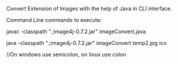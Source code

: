 Convert Extension of Images with the help of Java in CLI interface.

Command Line commands to execute:

javac -classpath ".;image4j-0.7.2.jar" imageConvert.java

java -classpath ".;image4j-0.7.2.jar" imageConvert temp2.jpg ico


//On windows use semicolon, on linux use colon
